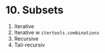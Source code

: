 # 10. Subsets

1. Iterative
2. Iterative w `itertools.combinations`
3. Recursive
4. Tail-recursiv

```python

```

